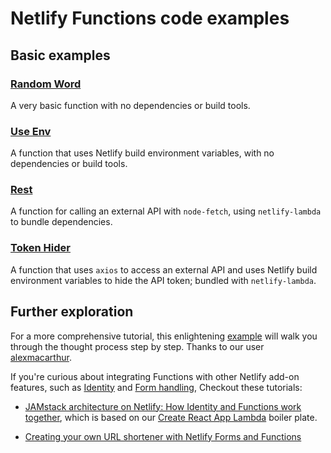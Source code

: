 # Netlify Functions code examples

## Basic examples

### [Random Word](https://github.com/netlify/code-examples/tree/master/function_examples/random-word)

A very basic function with no dependencies or build tools.

### [Use Env](https://github.com/netlify/code-examples/tree/master/function_examples/use-env)

A function that uses Netlify build environment variables, with no dependencies or build tools.

### [Rest](https://github.com/netlify/code-examples/tree/master/function_examples/rest)

A function for calling an external API with `node-fetch`, using `netlify-lambda` to bundle dependencies.

### [Token Hider](https://github.com/netlify/code-examples/tree/master/function_examples/token-hider)

A function that uses `axios` to access an external API and uses Netlify build environment variables to hide the API token; bundled with `netlify-lambda`.

## Further exploration

For a more comprehensive tutorial, this enlightening [example](https://github.com/alexmacarthur/netlify-lambda-function-example) will walk you through the thought process step by step. Thanks to our user [alexmacarthur](https://github.com/alexmacarthur/netlify-lambda-function-example/commits?author=alexmacarthur).

If you're curious about integrating Functions with other Netlify add-on features, such as [Identity](https://www.netlify.com/docs/identity/) and [Form handling](https://www.netlify.com/docs/form-handling/), Checkout these tutorials:

* [JAMstack architecture on Netlify: How Identity and Functions work together](https://www.netlify.com/blog/2018/03/29/jamstack-architecture-on-netlify-how-identity-and-functions-work-together/), which is based on our [Create React App Lambda](https://github.com/netlify/create-react-app-lambda) boiler plate.

* [Creating your own URL shortener with Netlify Forms and Functions](https://medium.com/netlify/creating-your-own-url-shortener-with-netlify-forms-and-functions-a4286f55ea6c)

